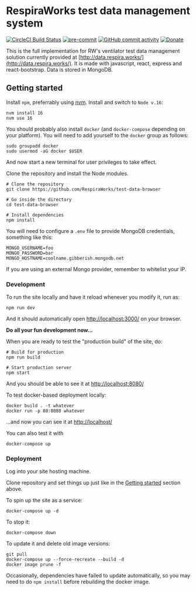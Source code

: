 # RespiraWorks test data management system

[![CircleCI Build Status](https://circleci.com/gh/RespiraWorks/test-data-browser.svg?style=shield)](https://circleci.com/gh/RespiraWorks/test-data-browser/tree/master)
[![pre-commit](https://img.shields.io/badge/pre--commit-enabled-brightgreen?logo=pre-commit&logoColor=white)](https://github.com/pre-commit/pre-commit)
[![GitHub commit activity](https://img.shields.io/github/commit-activity/m/RespiraWorks/test-data-browser)](https://github.com/RespiraWorks/test-data-browser/pulse)
[![Donate](https://img.shields.io/badge/donate-gofundme-blueviolet)](https://www.gofundme.com/f/RespiraWorks)

This is the full implementation for RW's ventilator test data management solution currently provided at
[http://data.respira.works/](http://data.respira.works/).
It is made with javascript, react, express and react-bootstrap. Data is stored in MongoDB.

## Getting started

Install `npm`, preferrably using [nvm](https://github.com/nvm-sh/nvm). Install and switch to `Node v.16`:

```shell
nvm install 16
nvm use 16
```

You should probably also install `docker` (and `docker-compose` depending on your platform). You will need to add
yourself to the `docker` group as follows:

```shell
sudo groupadd docker
sudo usermod -aG docker $USER
```

And now start a new terminal for user privileges to take effect.

Clone the repository and install the Node modules.

```shell
# Clone the repository
git clone https://github.com/RespiraWorks/test-data-browser

# Go inside the directory
cd test-data-browser

# Install dependencies
npm install
```

You will need to configure a `.env` file to provide MongoDB credentials, something like this:

```dotenv
MONGO_USERNAME=foo
MONGO_PASSWORD=bar
MONGO_HOSTNAME=coolname.gibberish.mongodb.net
```

If you are using an external Mongo provider, remember to whitelist your IP.

### Development

To run the site locally and have it reload whenever you modify it, run as:

```shell
npm run dev
```
And it should automatically open [http://localhost:3000/](http://localhost:3000/) on your browser.

**Do all your fun development now...**

When you are ready to test the "production build" of the site, do:

```shell
# Build for production
npm run build

# Start production server
npm start
```

And you should be able to see it at [http://localhost:8080/](http://localhost:8080/)

To test docker-based deployment locally:

```shell
docker build . -t whatever
docker run -p 80:8080 whatever
```

...and now you can see it at [http://localhost/](http://localhost/)

You can also test it with
```shell
docker-compose up
```

### Deployment

Log into your site hosting machine.

Clone repository and set things up just like in the [Getting started](#getting-started) section above.

To spin up the site as a service:
```shell
docker-compose up -d
```

To stop it:
```shell
docker-compose down
```

To update it and delete old image versions:

```shell
git pull
docker-compose up --force-recreate --build -d
docker image prune -f
```

Occasionally, dependencies have failed to update automatically, so you may need to do `npm install` before rebuilding
the docker image.
